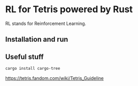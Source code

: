 # RL for Tetris powered by Rust

RL stands for Reinforcement Learning.

## Installation and run

## Useful stuff

```bash
cargo install cargo-tree
```

https://tetris.fandom.com/wiki/Tetris_Guideline